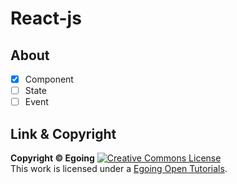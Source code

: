 # React-js

## About
- [X] Component
- [ ] State
- [ ] Event

## Link & Copyright

**Copyright © Egoing**
<a rel="license" href="http://creativecommons.org/licenses/by-nc-nd/4.0/"><img alt="Creative Commons License" style="border-width:0" src="https://user-images.githubusercontent.com/28584213/107151388-a8f3c380-69a5-11eb-8e74-930b4b1e3732.jpg" /></a><br />This work is licensed under a <a rel="license" href="https://opentutorials.org/module/4058">Egoing Open Tutorials</a>.


